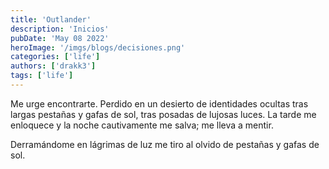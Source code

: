 ```yaml
---
title: 'Outlander'
description: 'Inicios'
pubDate: 'May 08 2022'
heroImage: '/imgs/blogs/decisiones.png'
categories: ['life']
authors: ['drakk3']
tags: ['life']
---
```

Me urge encontrarte.
Perdido en un desierto de identidades ocultas tras largas pestañas y gafas de sol, tras posadas de lujosas luces.
La tarde me enloquece y la noche cautivamente me salva; me lleva a mentir.

Derramándome en lágrimas de luz me tiro al olvido de pestañas y gafas de sol.
